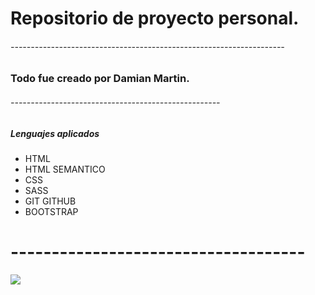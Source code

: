 # Repositorio de proyecto personal.
###### --------------------------------------------------------------------

### Todo fue creado por Damian Martin.
###### ----------------------------------------------------

##### *Lenguajes aplicados*

- HTML
- HTML SEMANTICO
- CSS
- SASS
- GIT GITHUB
- BOOTSTRAP
# ------------------------------------

[![](https://upload.wikimedia.org/wikipedia/commons/1/10/CSS3_and_HTML5_logos_and_wordmarks.svg)](http://https://upload.wikimedia.org/wikipedia/commons/1/10/CSS3_and_HTML5_logos_and_wordmarks.svg)